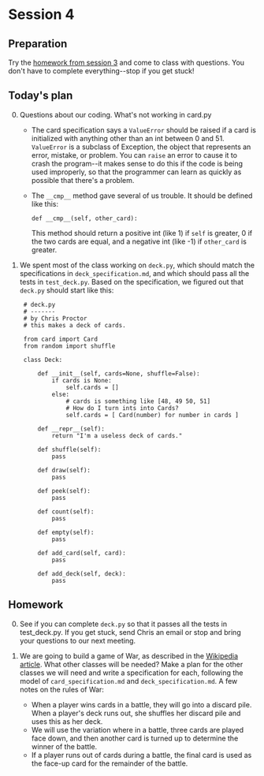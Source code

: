 Session 4
=========

Preparation
-----------

Try the [homework from session 3](https://github.com/cproctor/summer_course/tree/master/curriculum/session_3) and come to class with questions. You don't have to complete everything--stop if you get stuck!

Today's plan
------------

0. Questions about our coding. What's not working in card.py

    - The card specification says a `ValueError` should be raised if a card
      is initialized with anything other than an int between 0 and 51. 
      `ValueError` is a subclass of Exception, the object that represents an 
      error, mistake, or problem. You can `raise` an error to cause it to crash
      the program--it makes sense to do this if the code is being used improperly,
      so that the programmer can learn as quickly as possible that there's a 
      problem.

    - The `__cmp__` method gave several of us trouble. It should be defined 
      like this:
 
          def __cmp__(self, other_card):
         
      This method should return a positive int (like 1) if `self` is greater, 0 if
      the two cards are equal, and a negative int (like -1) if `other_card` is 
      greater.

1. We spent most of the class working on `deck.py`, which should match the
   specifications in `deck_specification.md`, and which should pass all the
   tests in `test_deck.py`. Based on the specification, we figured out that
   `deck.py` should start like this:

        
        # deck.py
        # -------
        # by Chris Proctor
        # this makes a deck of cards.
        
        from card import Card
        from random import shuffle
        
        class Deck:
        
            def __init__(self, cards=None, shuffle=False):
                if cards is None:
                    self.cards = []
                else:
                    # cards is something like [48, 49 50, 51]
                    # How do I turn ints into Cards?
                    self.cards = [ Card(number) for number in cards ]
        
            def __repr__(self):
                return "I'm a useless deck of cards."
        
            def shuffle(self):
                pass
        
            def draw(self):
                pass
        
            def peek(self):
                pass
        
            def count(self):
                pass
        
            def empty(self):
                pass
        
            def add_card(self, card):
                pass
        
            def add_deck(self, deck):
                pass
        
Homework
--------

0. See if you can complete `deck.py` so that it passes all the tests in 
   test\_deck.py. If you get stuck, send Chris an email or stop and 
   bring your questions to our next meeting. 

1. We are going to build a game of War, as described in the 
   [Wikipedia article](https://en.wikipedia.org/wiki/War_(card_game)).
   What other classes will be needed? Make a plan for the other classes
   we will need and write a specification for each, following the model
   of `card_specification.md` and `deck_specification.md`. A few notes
   on the rules of War:
     - When a player wins cards in a battle, they will go into a discard pile.
       When a player's deck runs out, she shuffles her discard pile and uses 
       this as her deck.
     - We will use the variation where in a battle, three cards are played
       face down, and then another card is turned up to determine the
       winner of the battle.
     - If a player runs out of cards during a battle, the final card is used 
       as the face-up card for the remainder of the battle.


